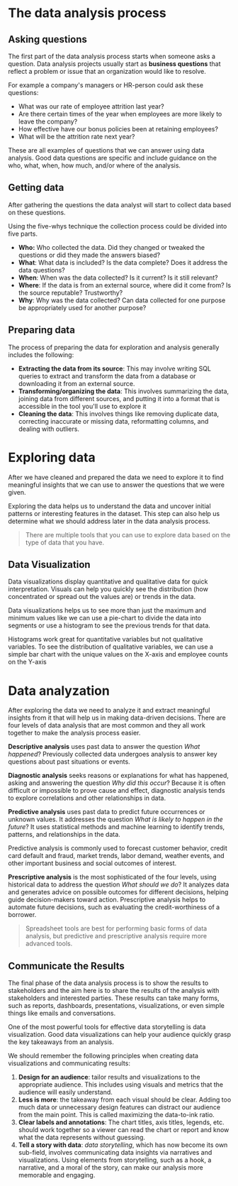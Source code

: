 # The data analysis process
## Asking questions
The first part of the data analysis process starts when someone asks a question. Data analysis projects usually start as **business questions** that reflect a problem or issue that an organization would like to resolve.

For example a company's managers or HR-person could ask these questions:

-   What was our rate of employee attrition last year?
-   Are there certain times of the year when employees are more likely to leave the company?
-   How effective have our bonus policies been at retaining employees?
-   What will be the attrition rate next year?

These are all examples of questions that we can answer using data analysis. Good data questions are specific and include guidance on the who, what, when, how much, and/or where of the analysis. 
## Getting data
After gathering the questions the data analyst will start to collect data based on these questions.

Using the five-whys technique the  collection process could be divided into five parts. 

- **Who:** Who collected the data. Did they changed or tweaked the questions or did they made the answers biased?
- **What**: What data is included? Is the data complete? Does it address the data questions?
- **When**: When was the data collected? Is it current? Is it still relevant? 
- **Where**: If the data is from an external source, where did it come from? Is the source reputable? Trustworthy? 
-   **Why**: Why was the data collected? Can data collected for one purpose be appropriately used for another purpose?     
## Preparing data
The process of preparing the data for exploration and analysis generally includes the following:

-   **Extracting the data from its source**: This may involve writing SQL queries to extract and transform the data from a database or downloading it from an external source.
-   **Transforming/organizing the data**: This involves summarizing the data, joining data from different sources, and putting it into a format that is accessible in the tool you'll use to explore it
-   **Cleaning the data**: This involves things like removing duplicate data, correcting inaccurate or missing data, reformatting columns, and dealing with outliers.
# Exploring data
After we have cleaned and prepared the data we need to explore it to find meaningful insights that we can use to answer the questions that we were given.

Exploring the data helps us to understand the data and uncover initial patterns or interesting features in the dataset. This step can also help us determine what we should address later in the data analysis process.

> There are multiple tools that you can use to explore data based on the type of data that you have.

## Data Visualization
Data visualizations display quantitative and qualitative data for quick interpretation. Visuals can help you quickly see the distribution (how concentrated or spread out the values are) or trends in the data.

Data visualizations helps us to see more than just the maximum and minimum values like we can use a pie-chart to divide the data into segments or use a histogram to see the previous trends for that data.

Histograms work great for quantitative variables but not qualitative variables. To see the distribution of qualitative variables, we can use a simple bar chart with the unique values on the X-axis and employee counts on the Y-axis
# Data analyzation
After exploring the data we need to analyze it and extract meaningful insights from it that will help us in making data-driven decisions. There are four levels of data analysis that are most common and they all work together to make the analysis process easier.

**Descriptive analysis** uses past data to answer the question _What happened_? Previously collected data undergoes analysis to answer key questions about past situations or events.

**Diagnostic analysis** seeks reasons or explanations for what has happened, asking and answering the question _Why did this occur_? Because it is often difficult or impossible to prove cause and effect, diagnostic analysis tends to explore correlations and other relationships in data. 

**Predictive analysis** uses past data to predict future occurrences or unknown values. It addresses the question _What is likely to happen in the future_? It uses statistical methods and machine learning to identify trends, patterns, and relationships in the data. 

Predictive analysis is commonly used to forecast customer behavior, credit card default and fraud, market trends, labor demand, weather events, and other important business and social outcomes of interest.

**Prescriptive analysis** is the most sophisticated of the four levels, using historical data to address the question _What should we do_? It analyzes data and generates advice on possible outcomes for different decisions, helping guide decision-makers toward action. Prescriptive analysis helps to automate future decisions, such as evaluating the credit-worthiness of a borrower.

> Spreadsheet tools are best for performing basic forms of data analysis, but predictive and prescriptive analysis require more advanced tools.

## Communicate the Results
The final phase of the data analysis process is to show the results to stakeholders and the aim here is to share the results of the analysis with stakeholders and interested parties. These results can take many forms, such as reports, dashboards, presentations, visualizations, or even simple things like emails and conversations.

One of the most powerful tools for effective data storytelling is data visualization. Good data visualizations can help your audience quickly grasp the key takeaways from an analysis. 

We should remember the following principles when creating data visualizations and communicating results:

1.  **Design for an audience**: tailor results and visualizations to the appropriate audience.  This includes using visuals and metrics that the audience will easily understand.
2.  **Less is more**: the takeaway from each visual should be clear. Adding too much data or unnecessary design features can distract our audience from the main point. This is called maximizing the data-to-ink ratio. 
3.  **Clear labels and annotations**: The chart titles, axis titles, legends, etc. should work together so a viewer can read the chart or report and know what the data represents without guessing.
4.  **Tell a story with data**: _data storytelling_, which has now become its own sub-field, involves communicating data insights via narratives and visualizations. Using elements from storytelling, such as a hook, a narrative, and a moral of the story, can make our analysis more memorable and engaging.